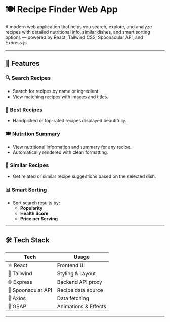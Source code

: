 # 🍽️ Recipe Finder Web App

A modern web application that helps you search, explore, and analyze recipes with detailed nutritional info, similar dishes, and smart sorting options — powered by React, Tailwind CSS, Spoonacular API, and Express.js.

---

## 🚀 Features

### 🔍 Search Recipes
- Search for recipes by name or ingredient.
- View matching recipes with images and titles.

### 🌟 Best Recipes
- Handpicked or top-rated recipes displayed beautifully.

### 🍽️ Nutrition Summary
- View nutritional information and summary for any recipe.
- Automatically rendered with clean formatting.

### 🧠 Similar Recipes
- Get related or similar recipe suggestions based on the selected dish.

### 📊 Smart Sorting
- Sort search results by:
  - **Popularity**
  - **Health Score**
  - **Price per Serving**

---

## 🛠️ Tech Stack

| Tech       | Usage                  |
|------------|------------------------|
| ⚛️ React    | Frontend UI            |
| 🎨 Tailwind | Styling & Layout       |
| 🌐 Express  | Backend API proxy      |
| 🥄 Spoonacular API | Recipe data source |
| 💾 Axios    | Data fetching          |
| 🎥 GSAP     | Animations & Effects   |

---

